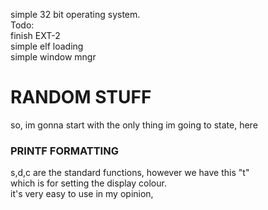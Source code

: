 simple 32 bit operating system. <br>
Todo: <br>
finish EXT-2<br>
simple elf loading<br>
simple window mngr<br>

<h1>RANDOM STUFF</h1>
<p>
	so, im gonna start with the only thing im going to state, here<br>
	<h3>PRINTF FORMATTING</h3>
	s,d,c are the standard functions, however we have this "t"<br>
	which is for setting the display colour.<br>
	it's very easy to use in my opinion,<br>
</p>